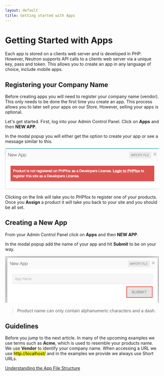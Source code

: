 ```yaml
---
layout: default
title: Getting started with Apps
---
```


# Getting Started with Apps

Each app is stored on a clients web server and is developed in PHP.
However, Neutron supports API calls to a clients web server via a unique key, pass and token. This allows you to create
an app in any language of choice, include mobile apps.

## Registering your Company Name

Before creating apps you will need to register your company name (vendor). This only needs to be done the first time you create an
app. This process allows you to later sell your apps on our Store. However, selling your apps is optional.

Let's get started. First, log into your Admin Control Panel. Click on **Apps** and then **NEW APP**.

In the modal popup you will either get the option to create your app or see a message similar to this.

![](/assets/img/register-a-company.png)

Clicking on the link will take you to PHPfox to register one of your products. Once you **Assign** a product it will take you
back to your site and you should be all set.

## Creating a New App

From your Admin Control Panel click on **Apps** and then **NEW APP**.

In the modal popup add the name of your app and hit **Submit** to be on your way.

![](/assets/img/new-app.png)

> Product name can only contain alphanumeric characters and a dash.

## Guidelines

Before you jump to the next article. In many of the upcoming examples we use terms such as **Acme**, which is used to resemble your
products name. We use **Vendor** to identify your company name. When accessing a URL we use <mark>http://localhost/</mark> and in the examples we provide we always use Short URLs.

<a href="/apps/file-structure/" class="next">Understanding the App File Structure</a>